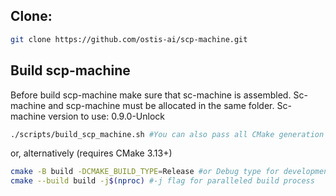 ## Clone:

```sh
git clone https://github.com/ostis-ai/scp-machine.git
```

## Build scp-machine
Before build scp-machine make sure that sc-machine is assembled. Sc-machine and scp-machine must be allocated in the same folder.
Sc-machine version to use: 0.9.0-Unlock

```sh
./scripts/build_scp_machine.sh #You can also pass all CMake generation arguments there
```
or, alternatively (requires CMake 3.13+)
```sh
cmake -B build -DCMAKE_BUILD_TYPE=Release #or Debug type for development
cmake --build build -j$(nproc) #-j flag for paralleled build process
```
